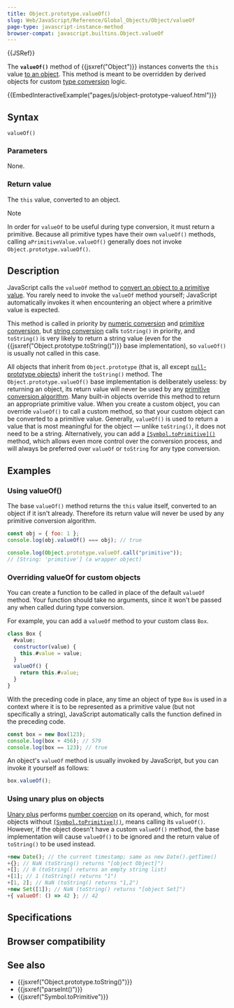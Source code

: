 ```yaml
---
title: Object.prototype.valueOf()
slug: Web/JavaScript/Reference/Global_Objects/Object/valueOf
page-type: javascript-instance-method
browser-compat: javascript.builtins.Object.valueOf
---
```


{{JSRef}}

The **`valueOf()`** method of {{jsxref("Object")}} instances converts the `this` value [to an object](/Web/JavaScript/Reference/Global_Objects/Object#object_coercion). This method is meant to be overridden by derived objects for custom [type conversion](/Web/JavaScript/Data_structures#type_coercion) logic.

{{EmbedInteractiveExample("pages/js/object-prototype-valueof.html")}}

## Syntax

```js-nolint
valueOf()
```

### Parameters

None.

### Return value

The `this` value, converted to an object.

> [!NOTE]
> In order for `valueOf` to be useful during type conversion, it must return a primitive. Because all primitive types have their own `valueOf()` methods, calling `aPrimitiveValue.valueOf()` generally does not invoke `Object.prototype.valueOf()`.

## Description

JavaScript calls the `valueOf` method to [convert an object to a primitive value](/Web/JavaScript/Data_structures#type_coercion). You rarely need to invoke the `valueOf` method yourself; JavaScript automatically invokes it when encountering an object where a primitive value is expected.

This method is called in priority by [numeric conversion](/Web/JavaScript/Data_structures#numeric_coercion) and [primitive conversion](/Web/JavaScript/Data_structures#primitive_coercion), but [string conversion](/Web/JavaScript/Reference/Global_Objects/String#string_coercion) calls `toString()` in priority, and `toString()` is very likely to return a string value (even for the {{jsxref("Object.prototype.toString()")}} base implementation), so `valueOf()` is usually not called in this case.

All objects that inherit from `Object.prototype` (that is, all except [`null`-prototype objects](/Web/JavaScript/Reference/Global_Objects/Object#null-prototype_objects)) inherit the `toString()` method. The `Object.prototype.valueOf()` base implementation is deliberately useless: by returning an object, its return value will never be used by any [primitive conversion algorithm](/Web/JavaScript/Data_structures#type_coercion). Many built-in objects override this method to return an appropriate primitive value. When you create a custom object, you can override `valueOf()` to call a custom method, so that your custom object can be converted to a primitive value. Generally, `valueOf()` is used to return a value that is most meaningful for the object — unlike `toString()`, it does not need to be a string. Alternatively, you can add a [`[Symbol.toPrimitive]()`](/Web/JavaScript/Reference/Global_Objects/Symbol/toPrimitive) method, which allows even more control over the conversion process, and will always be preferred over `valueOf` or `toString` for any type conversion.

## Examples

### Using valueOf()

The base `valueOf()` method returns the `this` value itself, converted to an object if it isn't already. Therefore its return value will never be used by any primitive conversion algorithm.

```js
const obj = { foo: 1 };
console.log(obj.valueOf() === obj); // true

console.log(Object.prototype.valueOf.call("primitive"));
// [String: 'primitive'] (a wrapper object)
```

### Overriding valueOf for custom objects

You can create a function to be called in place of the default `valueOf` method. Your function should take no arguments, since it won't be passed any when called during type conversion.

For example, you can add a `valueOf` method to your custom class `Box`.

```js
class Box {
  #value;
  constructor(value) {
    this.#value = value;
  }
  valueOf() {
    return this.#value;
  }
}
```

With the preceding code in place, any time an object of type `Box` is used in a context where it is to be represented as a primitive value (but not specifically a string), JavaScript automatically calls the function defined in the preceding code.

```js
const box = new Box(123);
console.log(box + 456); // 579
console.log(box == 123); // true
```

An object's `valueOf` method is usually invoked by JavaScript, but you can invoke it yourself as follows:

```js
box.valueOf();
```

### Using unary plus on objects

[Unary plus](/Web/JavaScript/Reference/Operators/Unary_plus) performs [number coercion](/Web/JavaScript/Reference/Global_Objects/Number#number_coercion) on its operand, which, for most objects without [`[Symbol.toPrimitive]()`](/Web/JavaScript/Reference/Global_Objects/Symbol/toPrimitive), means calling its `valueOf()`. However, if the object doesn't have a custom `valueOf()` method, the base implementation will cause `valueOf()` to be ignored and the return value of `toString()` to be used instead.

```js
+new Date(); // the current timestamp; same as new Date().getTime()
+{}; // NaN (toString() returns "[object Object]")
+[]; // 0 (toString() returns an empty string list)
+[1]; // 1 (toString() returns "1")
+[1, 2]; // NaN (toString() returns "1,2")
+new Set([1]); // NaN (toString() returns "[object Set]")
+{ valueOf: () => 42 }; // 42
```

## Specifications



## Browser compatibility



## See also

- {{jsxref("Object.prototype.toString()")}}
- {{jsxref("parseInt()")}}
- {{jsxref("Symbol.toPrimitive")}}
